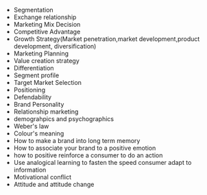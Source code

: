 * Segmentation
* Exchange relationship
* Marketing Mix Decision
* Competitive Advantage
* Growth Strategy(Market penetration,market development,product development, diversification)
* Marketing Planning
* Value creation strategy
* Differentiation
* Segment profile
* Target Market Selection
* Positioning
* Defendability
* Brand Personality
* Relationship marketing
* demograhpics and psychographics
* Weber's law
* Colour's meaning
* How to make a brand into long term memory
* How to associate your brand to a positive emotion
* how to positive reinforce a consumer to do an action
* Use analogical learning to fasten the speed consumer adapt to information
* Motivational conflict
* Attitude and attitude change